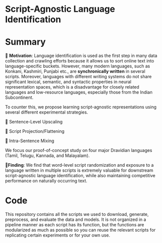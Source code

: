 # Script-Agnostic Language Identification

	


# Summary

 :mega:	**Motivation**: Language identification is used as the first step in many data collection and crawling efforts because it allows us to sort online text into language-specific buckets. However, many modern languages, such as Konkani, Kashmiri, Punjabi etc., are **synchronically written** in several scripts. Moreover, languages with different writing systems do not share significant lexical, semantic, and syntactic properties in neural representation spaces, which is a disadvantage for closely related languages and low-resource languages, especially those from the Indian Subcontinent. 

To counter this, we propose learning script-agnostic representations using several different experimental strategies.

:pushpin:	Sentence-Level Upscaling

:pushpin:	Script Projection/Flattening

:pushpin:	Intra-Sentence Mixing

We focus our proof-of-concept study on four major Dravidian languages (Tamil, Telugu, Kannada, and Malayalam). 

 :mega:**Finding**: We find that word-level script randomization and exposure to a language written in multiple scripts is extremely valuable for downstream script-agnostic language identification, while also maintaining competitive performance on naturally occurring text.

# Code
This repository contains all the scripts we used to download, generate, preprocess, and evaluate the data and models. It is not organized in a  pipeline manner as each script has its function, but the functions are modularized as much as possible so you can reuse the relevant scripts for replicating certain experiments or for your own use.


